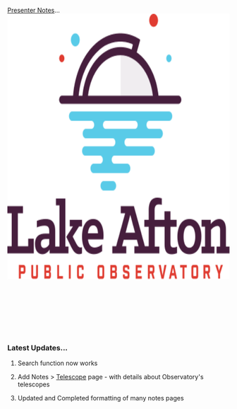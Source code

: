 [Presenter Notes](notes)...<br/>
<img src="./img/logo-lapo.svg" width="600" height="600" title="LAPO"/>
<br/><br/><br/><br/><br/><br/><br/><br/>
### Latest Updates...

1.  Search function now works

1.  Add Notes > [Telescope](telescope) page - with details about Observatory's telescopes

1.  Updated and Completed formatting of many notes pages